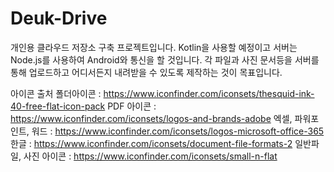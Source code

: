 # Deuk-Drive

개인용 클라우드 저장소 구축 프로젝트입니다.
Kotlin을 사용할 예정이고 서버는 Node.js를 사용하여 Android와 통신을 할 것입니다.
각 파일과 사진 문서등을 서버를 통해 업로드하고 어디서든지 내려받을 수 있도록 제작하는 것이 목표입니다.


아이콘 출처
 폴더아이콘 : https://www.iconfinder.com/iconsets/thesquid-ink-40-free-flat-icon-pack
 PDF 아이콘 : https://www.iconfinder.com/iconsets/logos-and-brands-adobe
 엑셀, 파워포인트, 워드 : https://www.iconfinder.com/iconsets/logos-microsoft-office-365
 한글 : https://www.iconfinder.com/iconsets/document-file-formats-2
 일반파일, 사진 아이콘 : https://www.iconfinder.com/iconsets/small-n-flat